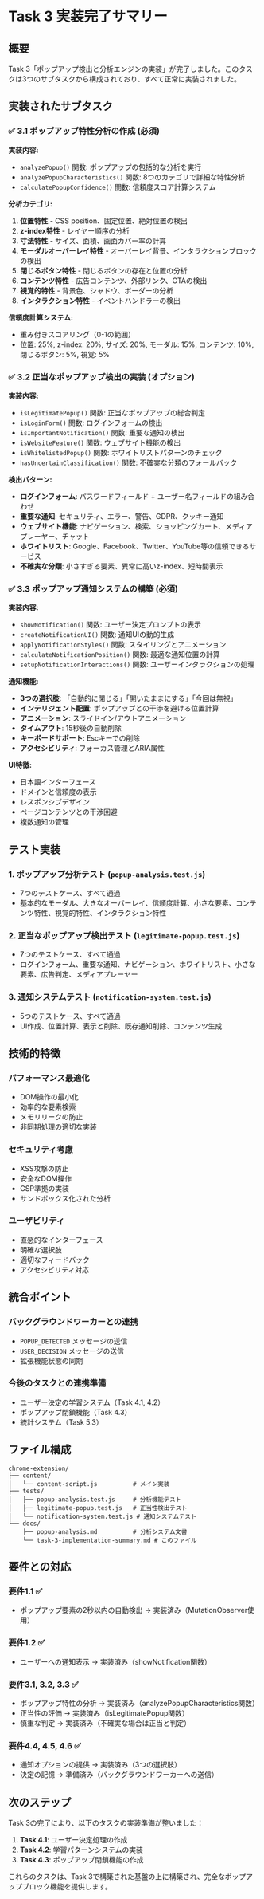 # Task 3 実装完了サマリー

## 概要

Task 3「ポップアップ検出と分析エンジンの実装」が完了しました。このタスクは3つのサブタスクから構成されており、すべて正常に実装されました。

## 実装されたサブタスク

### ✅ 3.1 ポップアップ特性分析の作成 **(必須)**

**実装内容:**
- `analyzePopup()` 関数: ポップアップの包括的な分析を実行
- `analyzePopupCharacteristics()` 関数: 8つのカテゴリで詳細な特性分析
- `calculatePopupConfidence()` 関数: 信頼度スコア計算システム

**分析カテゴリ:**
1. **位置特性** - CSS position、固定位置、絶対位置の検出
2. **z-index特性** - レイヤー順序の分析
3. **寸法特性** - サイズ、面積、画面カバー率の計算
4. **モーダルオーバーレイ特性** - オーバーレイ背景、インタラクションブロックの検出
5. **閉じるボタン特性** - 閉じるボタンの存在と位置の分析
6. **コンテンツ特性** - 広告コンテンツ、外部リンク、CTAの検出
7. **視覚的特性** - 背景色、シャドウ、ボーダーの分析
8. **インタラクション特性** - イベントハンドラーの検出

**信頼度計算システム:**
- 重み付きスコアリング（0-1の範囲）
- 位置: 25%, z-index: 20%, サイズ: 20%, モーダル: 15%, コンテンツ: 10%, 閉じるボタン: 5%, 視覚: 5%

### ✅ 3.2 正当なポップアップ検出の実装 **(オプション)**

**実装内容:**
- `isLegitimatePopup()` 関数: 正当なポップアップの総合判定
- `isLoginForm()` 関数: ログインフォームの検出
- `isImportantNotification()` 関数: 重要な通知の検出
- `isWebsiteFeature()` 関数: ウェブサイト機能の検出
- `isWhitelistedPopup()` 関数: ホワイトリストパターンのチェック
- `hasUncertainClassification()` 関数: 不確実な分類のフォールバック

**検出パターン:**
- **ログインフォーム**: パスワードフィールド + ユーザー名フィールドの組み合わせ
- **重要な通知**: セキュリティ、エラー、警告、GDPR、クッキー通知
- **ウェブサイト機能**: ナビゲーション、検索、ショッピングカート、メディアプレーヤー、チャット
- **ホワイトリスト**: Google、Facebook、Twitter、YouTube等の信頼できるサービス
- **不確実な分類**: 小さすぎる要素、異常に高いz-index、短時間表示

### ✅ 3.3 ポップアップ通知システムの構築 **(必須)**

**実装内容:**
- `showNotification()` 関数: ユーザー決定プロンプトの表示
- `createNotificationUI()` 関数: 通知UIの動的生成
- `applyNotificationStyles()` 関数: スタイリングとアニメーション
- `calculateNotificationPosition()` 関数: 最適な通知位置の計算
- `setupNotificationInteractions()` 関数: ユーザーインタラクションの処理

**通知機能:**
- **3つの選択肢**: 「自動的に閉じる」「開いたままにする」「今回は無視」
- **インテリジェント配置**: ポップアップとの干渉を避ける位置計算
- **アニメーション**: スライドイン/アウトアニメーション
- **タイムアウト**: 15秒後の自動削除
- **キーボードサポート**: Escキーでの削除
- **アクセシビリティ**: フォーカス管理とARIA属性

**UI特徴:**
- 日本語インターフェース
- ドメインと信頼度の表示
- レスポンシブデザイン
- ページコンテンツとの干渉回避
- 複数通知の管理

## テスト実装

### 1. ポップアップ分析テスト (`popup-analysis.test.js`)
- 7つのテストケース、すべて通過
- 基本的なモーダル、大きなオーバーレイ、信頼度計算、小さな要素、コンテンツ特性、視覚的特性、インタラクション特性

### 2. 正当なポップアップ検出テスト (`legitimate-popup.test.js`)
- 7つのテストケース、すべて通過
- ログインフォーム、重要な通知、ナビゲーション、ホワイトリスト、小さな要素、広告判定、メディアプレーヤー

### 3. 通知システムテスト (`notification-system.test.js`)
- 5つのテストケース、すべて通過
- UI作成、位置計算、表示と削除、既存通知削除、コンテンツ生成

## 技術的特徴

### パフォーマンス最適化
- DOM操作の最小化
- 効率的な要素検索
- メモリリークの防止
- 非同期処理の適切な実装

### セキュリティ考慮
- XSS攻撃の防止
- 安全なDOM操作
- CSP準拠の実装
- サンドボックス化された分析

### ユーザビリティ
- 直感的なインターフェース
- 明確な選択肢
- 適切なフィードバック
- アクセシビリティ対応

## 統合ポイント

### バックグラウンドワーカーとの連携
- `POPUP_DETECTED` メッセージの送信
- `USER_DECISION` メッセージの送信
- 拡張機能状態の同期

### 今後のタスクとの連携準備
- ユーザー決定の学習システム（Task 4.1, 4.2）
- ポップアップ閉鎖機能（Task 4.3）
- 統計システム（Task 5.3）

## ファイル構成

```
chrome-extension/
├── content/
│   └── content-script.js          # メイン実装
├── tests/
│   ├── popup-analysis.test.js     # 分析機能テスト
│   ├── legitimate-popup.test.js   # 正当性検出テスト
│   └── notification-system.test.js # 通知システムテスト
└── docs/
    ├── popup-analysis.md          # 分析システム文書
    └── task-3-implementation-summary.md # このファイル
```

## 要件との対応

### 要件1.1 ✅
- ポップアップ要素の2秒以内の自動検出 → 実装済み（MutationObserver使用）

### 要件1.2 ✅
- ユーザーへの通知表示 → 実装済み（showNotification関数）

### 要件3.1, 3.2, 3.3 ✅
- ポップアップ特性の分析 → 実装済み（analyzePopupCharacteristics関数）
- 正当性の評価 → 実装済み（isLegitimatePopup関数）
- 慎重な判定 → 実装済み（不確実な場合は正当と判定）

### 要件4.4, 4.5, 4.6 ✅
- 通知オプションの提供 → 実装済み（3つの選択肢）
- 決定の記憶 → 準備済み（バックグラウンドワーカーへの送信）

## 次のステップ

Task 3の完了により、以下のタスクの実装準備が整いました：

1. **Task 4.1**: ユーザー決定処理の作成
2. **Task 4.2**: 学習パターンシステムの実装
3. **Task 4.3**: ポップアップ閉鎖機能の作成

これらのタスクは、Task 3で構築された基盤の上に構築され、完全なポップアップブロック機能を提供します。